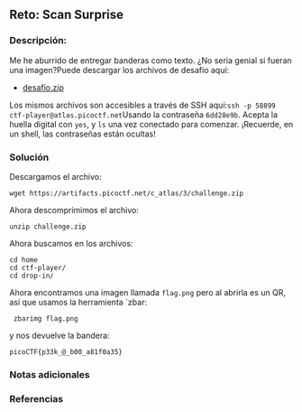 ## Reto: Scan Surprise
### Descripción:
Me he aburrido de entregar banderas como texto. ¿No sería genial si fueran una imagen?Puede descargar los archivos de desafío aquí:

- [desafío.zip](https://artifacts.picoctf.net/c_atlas/3/challenge.zip)

Los mismos archivos son accesibles a través de SSH aquí:`ssh -p 58899 ctf-player@atlas.picoctf.net`Usando la contraseña `6dd28e9b`. Acepta la huella digital con `yes`, y `ls` una vez conectado para comenzar. ¡Recuerde, en un shell, las contraseñas están ocultas!
### Solución
Descargamos el archivo:
```shell
wget https://artifacts.picoctf.net/c_atlas/3/challenge.zip
```

Ahora descomprimimos el archivo:
```shell
unzip challenge.zip
```

Ahora buscamos en los archivos:
```shell
cd home
cd ctf-player/
cd drop-in/
```

Ahora encontramos una imagen llamada `flag.png` pero al abrirla es un QR, asi que usamos la herramienta `zbar:
```shell
 zbarimg flag.png
```

y nos devuelve la bandera:
```flag
picoCTF{p33k_@_b00_a81f0a35}
```

### Notas adicionales
### Referencias

